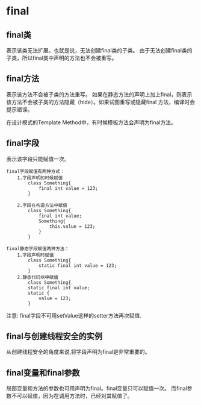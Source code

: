 # final

## final类

表示该类无法扩展。也就是说，无法创建final类的子类。 由于无法创建final类的子类，所以final类中声明的方法也不会被重写。

## final方法

表示该方法不会被子类的方法重写。 如果在静态方法的声明上加上final，则表示该方法不会被子类的方法隐藏（hide）。如果试图重写或隐藏final
方法，编译时会提示错误。

在设计模式的Template Method中，有时候模板方法会声明为final方法。

## final字段

表示该字段只能赋值一次。

```
final字段赋值有两种方式：
    1.字段声明的时候赋值
        class Something{
            final int value = 123;
        }
    
    2.字段在构造方法中赋值
        class Something{
            final int value;
            Something{
                this.value = 123;
            }
        }
        
final静态字段赋值两种方法：
    1.字段声明时赋值
        class Something{
            static final int value = 123;
        }
    2.静态代码块中赋值
        class Something{
        static final int value;
        static {
            value = 123;
        }
```

注意: final字段不可用setValue这样的setter方法再次赋值.

## final与创建线程安全的实例

从创建线程安全的角度来说,将字段声明为final是非常重要的。

## final变量和final参数

局部变量和方法的参数也可用声明为final。final变量只可以赋值一次。 而final参数不可以赋值，因为在调用方法时，已经对其赋值了。